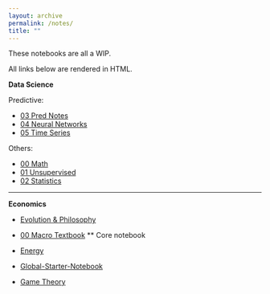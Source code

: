 ```yaml
---
layout: archive
permalink: /notes/
title: ""
---
```


These notebooks are all a WIP.

All links below are rendered in HTML.


**Data Science**

Predictive:

- [03 Pred Notes](https://htmlpreview.github.io/?https://github.com/SamMusch/00-Data-Science/blob/main/03%20Pred%20Notes.html)
- [04 Neural Networks](https://htmlpreview.github.io/?https://github.com/SamMusch/00-Data-Science/blob/main/04%20Neural%20Networks.html)
- [05 Time Series](https://htmlpreview.github.io/?https://github.com/SamMusch/00-Data-Science/blob/main/05%20Time%20Series.html)


Others:

- [00 Math](https://htmlpreview.github.io/?https://github.com/SamMusch/00-Data-Science/blob/main/00%20Math.html)
- [01 Unsupervised](https://htmlpreview.github.io/?https://github.com/SamMusch/00-Data-Science/blob/main/01%20Unsupervised.html)
- [02 Statistics](https://htmlpreview.github.io/?https://github.com/SamMusch/00-Data-Science/blob/main/02%20Statistics.html)


---

**Economics**
- [Evolution & Philosophy](https://github.com/SamMusch/03-Evolution-Philosophy/blob/main/01%20Philosophy%20Github.html)
- [00 Macro Textbook](https://htmlpreview.github.io/?https://github.com/SamMusch/01-Economics/blob/main/00%20Macro%20Textbook.html) ** Core notebook


- [Energy](https://htmlpreview.github.io/?https://github.com/SamMusch/01-Economics/blob/main/01%20Energy.html)
- [Global-Starter-Notebook](https://htmlpreview.github.io/?https://github.com/SamMusch/01-Economics/blob/main/Global-Notebook.html)
- [Game Theory](https://htmlpreview.github.io/?https://github.com/SamMusch/01-Economics/blob/main/02%20Game%20Theory.html)
